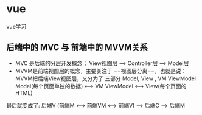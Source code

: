 # vue
 vue学习

## 后端中的 MVC 与 前端中的 MVVM关系
 + MVC 是后端的分层开发概念；
 View视图层 --> Controller层 --> Model层
 + MVVM是前端视图层的概念，主要关注于 ==视图层分离==，也就是说：MVVM把后端View视图层，又分为了 三部分 Model, View , VM ViewModel
Model(每个页面单独的数据) <--> VM ViewModel <--> View(每个页面的HTML)

最后就变成了:
后端V (前端M <--> 前端VM <--> 前端V) --> 后端C --> 后端M


